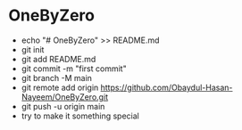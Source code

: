 # OneByZero

- echo "# OneByZero" >> README.md
- git init
- git add README.md
- git commit -m "first commit"
- git branch -M main
- git remote add origin https://github.com/Obaydul-Hasan-Nayeem/OneByZero.git
- git push -u origin main
- try to make it something special
